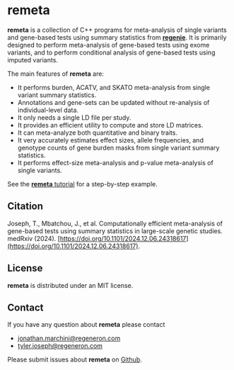 # remeta

**remeta** is a collection of C++ programs for meta-analysis of single variants and gene-based tests using summary statistics from [**regenie**](https://rgcgithub.github.io/regenie/).
It is primarily designed to perform meta-analysis of gene-based tests using exome variants,
and to perform conditional analysis of gene-based tests using imputed variants.

The main features of **remeta** are:

* It performs burden, ACATV, and SKATO meta-analysis from single variant summary statistics.
* Annotations and gene-sets can be updated without re-analysis of individual-level data.
* It only needs a single LD file per study.
* It provides an efficient utility to compute and store LD matrices.
* It can meta-analyze both quantitative and binary traits.
* It very accurately estimates effect sizes, allele frequencies, and genotype counts of gene burden masks from single variant summary statistics.
* It performs effect-size meta-analysis and p-value meta-analysis of single variants.

See the [**remeta** tutorial](tutorial.md) for a step-by-step example.

## Citation
Joseph, T., Mbatchou, J., et al. Computationally efficient meta-analysis of gene-based tests using summary statistics in large-scale genetic studies. medRxiv (2024). [https://doi.org/10.1101/2024.12.06.24318617](https://doi.org/10.1101/2024.12.06.24318617).

## License
**remeta** is distributed under an MIT license.

## Contact
If you have any question about **remeta** please contact

* <jonathan.marchini@regeneron.com>
* <tyler.joseph@regeneron.com>

Please submit issues about **remeta** on [Github](https://github.com/rgcgithub/remeta/issues).